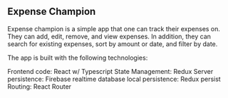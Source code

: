 ## Expense Champion

Expense champion is a simple app that one can track their expenses on. They can add, edit, remove, and view expenses. In addition, they can search for existing expenses, sort by amount or date, and filter by date.

The app is built with the following technologies:

Frontend code: React w/ Typescript
State Management: Redux
Server persistence: Firebase realtime database
local persistence: Redux persist
Routing: React Router
